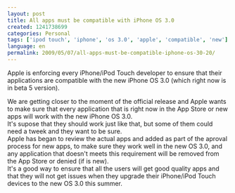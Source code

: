 ```yaml
---
layout: post
title: All apps must be compatible with iPhone OS 3.0
created: 1241738699
categories: Personal
tags: ['ipod touch', 'iphone', 'os 3.0', 'apple', 'compatible', 'new']
language: en
permalink: 2009/05/07/all-apps-must-be-compatible-iphone-os-30-20/
---
```

Apple is enforcing every iPhone/iPod Touch developer to ensure that their applications are compatible with the new iPhone OS 3.0 (which right now is in beta 5 version).

We are getting closer to the moment of the official release and Apple wants to make sure that every application that is right now in the App Store or new apps will work with the new iPhone OS 3.0.   
It's supose that they should work just like that, but some of them could need a tweek and they want to be sure.   
Apple has began to review the actual apps and added as part of the aproval process for new apps, to make sure they work well in the new OS 3.0, and any application that doesn't meets this requirement will be removed from the App Store or denied (if is new).   
It's a good way to ensure that all the users will get good quality apps and that they will not get issues when they upgrade their iPhone/iPod Touch devices to the new OS 3.0 this summer.

